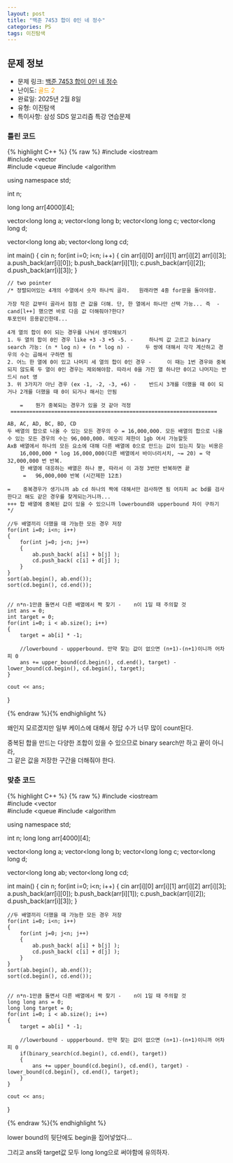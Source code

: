 ```yaml
---
layout: post
title: "백준 7453 합이 0인 네 정수"
categories: PS
tags: 이진탐색
---
```


## 문제 정보
- 문제 링크: [백준 7453 합이 0인 네 정수](https://www.acmicpc.net/problem/7453)
- 난이도: <span style="color:#FFA500">골드 2</span>
- 완료일: 2025년 2월 8일
- 유형: 이진탐색
- 특이사항: 삼성 SDS 알고리즘 특강 연습문제

### 틀린 코드

{% highlight C++ %} {% raw %}
#include <iostream	
#include <vector	
#include <queue	
#include <algorithm	

using namespace std;

int n;

long long arr[4000][4];

vector<long long	 a;
vector<long long	 b;
vector<long long	 c;
vector<long long	 d;

vector<long long	 ab;
vector<long long	 cd;

int main()
{
	cin 		 n;
	for(int i=0; i<n; i++)
	{
		cin 		 arr[i][0] 		 arr[i][1] 		 arr[i][2] 		 arr[i][3];	
		a.push_back(arr[i][0]);
		b.push_back(arr[i][1]);
		c.push_back(arr[i][2]);
		d.push_back(arr[i][3]);
	}

	// two pointer
	/* 정렬되어있는 4개의 수열에서 숫자 하나씩 골라.	원래라면 4중 for문을 돌아야함.

	가장 작은 값부터 골라서 점점 큰 값을 더해. 단, 한 열에서 하나만 선택 가능... 즉  -cand[l++] 했으면 바로 다음 값 더해줘야?한다?
	투포인터 응용같긴한데...

	4개 열의 합이 0이 되는 경우를 나눠서 생각해보기
	1. 두 열의 합이 0인 경우 like +3 -3 +5 -5. -	 하나씩 값 고르고 binary search 가능: (n * log n) + (n * log n) -	 두 쌍에 대해서 각각 계산하고 경우의 수는 곱해서 구하면 됨
	2. 어느 한 열에 0이 있고 나머지 세 열의 합이 0인 경우 -	 이 때는 1번 경우와 중복되지 않도록 두 열이 0인 경우는 제외해야함. 따라서 0을 가진 열 하나만 0이고 나머지는 반드시 not 영
	3. 위 3가지가 아닌 경우 (ex -1, -2, -3, +6) -	 반드시 3개를 더했을 때 0이 되거나 2개를 더했을 때 0이 되거나 해서는 안됨

		=	 뭔가 중복되는 경우가 있을 것 같아 걱정
	 ==================================================================

	AB, AC, AD, BC, BD, CD
	두 배열의 합으로 나올 수 있는 모든 경우의 수 = 16,000,000. 모든 배열의 합으로 나올 수 있는 모든 경우의 수는 96,000,000. 메모리 제한이 1gb 여서 가능할듯
	AxB 배열에서 하나의 모든 요소에 대해 다른 배열에 0으로 만드는 값이 있는지 찾는 비용은
		16,000,000 * log 16,000,000(다른 배열에서 바이너리서치, ~= 20) = 약 32,000,000 번 반복. 
		한 배열에 대응하는 배열은 하나 뿐, 따라서 이 과정 3번만 반복하면 끝
		 =	 96,000,000 반복 (시간제한 12초)

	=	 중복경우가 생기니까 ab cd 하나의 짝에 대해서만 검사하면 됨 어차피 ac bd를 검사한다고 해도 같은 경우를 찾게되는거니까...
	+++ 합 배열에 중복된 값이 있을 수 있으니까 lowerbound와 upperbound 차이 구하기
	*/
	
	//두 배열끼리 더했을 때 가능한 모든 경우 저장
	for(int i=0; i<n; i++)
	{
		for(int j=0; j<n; j++)
		{
			ab.push_back( a[i] + b[j] );
			cd.push_back( c[i] + d[j] );
		}
	}
	sort(ab.begin(), ab.end());
	sort(cd.begin(), cd.end());
	

	// n*n-1만큼 돌면서 다른 배열에서 짝 찾기 -	 n이 1일 때 주의할 것 
	int ans = 0;
	int target = 0;
	for(int i=0; i < ab.size(); i++)
	{
		target = ab[i] * -1;
		
		//lowerbound - uppperbound. 만약 찾는 값이 없으면 (n+1)-(n+1)이니까 어차피 0
		ans += upper_bound(cd.begin(), cd.end(), target) - lower_bound(cd.begin(), cd.begin(), target);
	}

	cout << ans;
}

{% endraw %}{% endhighlight %}

왜인지 모르겠지만 일부 케이스에 대해서 정답 수가 너무 많이 count된다.

중복된 합을 만드는 다양한 조합이 있을 수 있으므로 binary search만 하고 끝이 아니라,  
그 같은 값을 저장한 구간을 더해줘야 한다.  

### 맞춘 코드 

{% highlight C++ %} {% raw %}
#include <iostream	
#include <vector	
#include <queue	
#include <algorithm	

using namespace std;

int n;
long long arr[4000][4];

vector<long long	 a;
vector<long long	 b;
vector<long long	 c;
vector<long long	 d;

vector<long long	 ab;
vector<long long	 cd;

int main()
{
	cin 		 n;
	for(int i=0; i<n; i++)
	{
		cin 		 arr[i][0] 		 arr[i][1] 		 arr[i][2] 		 arr[i][3];	
		a.push_back(arr[i][0]);
		b.push_back(arr[i][1]);
		c.push_back(arr[i][2]);
		d.push_back(arr[i][3]);
	}
	
	//두 배열끼리 더했을 때 가능한 모든 경우 저장
	for(int i=0; i<n; i++)
	{
		for(int j=0; j<n; j++)
		{
			ab.push_back( a[i] + b[j] );
			cd.push_back( c[i] + d[j] );
		}
	}
	sort(ab.begin(), ab.end());
	sort(cd.begin(), cd.end());
	

	// n*n-1만큼 돌면서 다른 배열에서 짝 찾기 -	 n이 1일 때 주의할 것 
	long long ans = 0;
	long long target = 0;
	for(int i=0; i < ab.size(); i++)
	{
		target = ab[i] * -1;
		
		//lowerbound - uppperbound. 만약 찾는 값이 없으면 (n+1)-(n+1)이니까 어차피 0
		if(binary_search(cd.begin(), cd.end(), target))
		{
			ans += upper_bound(cd.begin(), cd.end(), target) - lower_bound(cd.begin(), cd.end(), target);
		}
	}

	cout << ans;
}

{% endraw %}{% endhighlight %}

lower bound의 뒷단에도 begin을 집어넣었다…

그리고 ans와 target값 모두 long long으로 써야함에 유의하자. 
